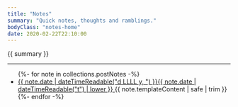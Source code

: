 ```yaml
---
title: "Notes"
summary: "Quick notes, thoughts and ramblings."
bodyClass: "notes-home"
date: 2020-02-22T22:10:00
---
```


{{ summary }}

---

<ul class="[ wrapper flow ] [ note__list ]">
{%- for note in collections.postNotes -%}
  <li class="[ note__list-item ]">
    <article class="[ wrapper flow ] [ note__summary ]">
      <a href="{{ note.url }}">
        <time datetime="{{ note.date | dateTime }}">{{ note.date | dateTimeReadable("d LLLL y, ") }}{{ note.date | dateTimeReadable("t") | lower }}</time>
      </a>
      {{ note.templateContent | safe | trim }}
    </article>
  </li>
{%- endfor -%}
</ul>
